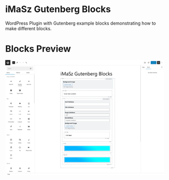 # iMaSz Gutenberg Blocks
WordPress Plugin with Gutenberg example blocks demonstrating how to make different blocks.

# Blocks Preview

![iMaSz Gutenberg Blocks Preview](https://github.com/gitmasz/iMaSzGutenbergBlocks/blob/master/imasz-gutenberg-preview.png?raw=true)